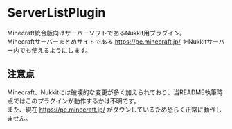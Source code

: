 # ServerListPlugin
Minecraft統合版向けサーバーソフトであるNukkit用プラグイン。  
Minecraftサーバーまとめサイトである https://pe.minecraft.jp/ をNukkitサーバー内でも使えるようにします。

## 注意点
Minecraft、Nukkitには破壊的な変更が多く加えられており、当README執筆時点ではこのプラグインが動作するかは不明です。  
また、現在 https://pe.minecraft.jp/ がダウンしているため恐らく正常に動作しません。
